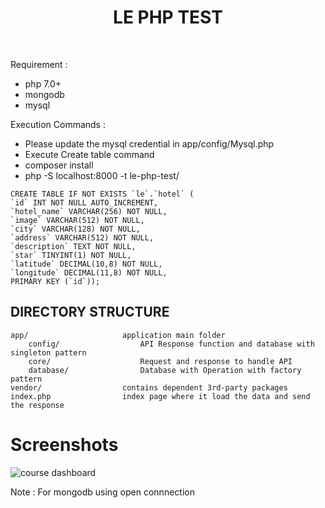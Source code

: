 <p align="center">
    <h1 align="center">LE PHP TEST</h1>
    <br>
</p>

Requirement :
<ul>
    <li> php 7.0+
    <li> mongodb
    <li> mysql
</ul>

Execution Commands :

<ul>
    <li> Please update the mysql credential in app/config/Mysql.php
    <li> Execute Create table command
    <li> composer install
    <li> php -S localhost:8000 -t le-php-test/
</ul>


```    
CREATE TABLE IF NOT EXISTS `le`.`hotel` (
`id` INT NOT NULL AUTO_INCREMENT,
`hotel_name` VARCHAR(256) NOT NULL,
`image` VARCHAR(512) NOT NULL,
`city` VARCHAR(128) NOT NULL,
`address` VARCHAR(512) NOT NULL,
`description` TEXT NOT NULL,
`star` TINYINT(1) NOT NULL,
`latitude` DECIMAL(10,8) NOT NULL,
`longitude` DECIMAL(11,8) NOT NULL,
PRIMARY KEY (`id`));
```

DIRECTORY STRUCTURE
-------------------

```
app/                     application main folder
    config/                  API Response function and database with singleton pattern
    core/                    Request and response to handle API
    database/                Database with Operation with factory pattern
vendor/                  contains dependent 3rd-party packages
index.php                index page where it load the data and send the response
```


# Screenshots

![course dashboard](https://i.ibb.co/r7zbWQq/api-sample.png)

Note : For mongodb using open connnection
